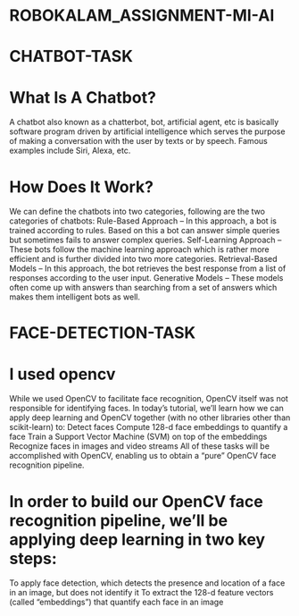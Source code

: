 # ROBOKALAM_ASSIGNMENT-MI-AI
# CHATBOT-TASK
# What Is A Chatbot?
   A chatbot also known as a chatterbot, bot, artificial agent, etc is basically software program driven by artificial intelligence which serves the purpose of making a      conversation with the user by texts or by speech. Famous examples include Siri, Alexa, etc.
 
# How Does It Work?
 We can define the chatbots into two categories, following are the two categories of chatbots:
 Rule-Based Approach – In this approach, a bot is trained according to rules. Based on this a bot can answer simple queries but sometimes fails to answer complex queries.
 Self-Learning Approach – These bots follow the machine learning approach which is rather more efficient and is further divided into two more categories.
 Retrieval-Based Models – In this approach, the bot retrieves the best response from a list of responses according to the user input.
 Generative Models – These models often come up with answers than searching from a set of answers which makes them intelligent bots as well.

# FACE-DETECTION-TASK
# I used opencv
While we used OpenCV to facilitate face recognition, OpenCV itself was not responsible for identifying faces.
In today’s tutorial, we’ll learn how we can apply deep learning and OpenCV together (with no other libraries other than scikit-learn) to:
Detect faces
Compute 128-d face embeddings to quantify a face
Train a Support Vector Machine (SVM) on top of the embeddings
Recognize faces in images and video streams
All of these tasks will be accomplished with OpenCV, enabling us to obtain a “pure” OpenCV face recognition pipeline.

# In order to build our OpenCV face recognition pipeline, we’ll be applying deep learning in two key steps:
To apply face detection, which detects the presence and location of a face in an image, but does not identify it
To extract the 128-d feature vectors (called “embeddings”) that quantify each face in an image

